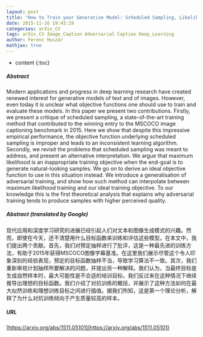 ```yaml
---
layout: post
title: "How to Train your Generative Model: Scheduled Sampling, Likelihood, Adversary?"
date: 2015-11-16 19:43:19
categories: arXiv_CV
tags: arXiv_CV Image_Caption Adversarial Caption Deep_Learning
author: Ferenc Huszár
mathjax: true
---
```


* content
{:toc}

##### Abstract
Modern applications and progress in deep learning research have created renewed interest for generative models of text and of images. However, even today it is unclear what objective functions one should use to train and evaluate these models. In this paper we present two contributions. Firstly, we present a critique of scheduled sampling, a state-of-the-art training method that contributed to the winning entry to the MSCOCO image captioning benchmark in 2015. Here we show that despite this impressive empirical performance, the objective function underlying scheduled sampling is improper and leads to an inconsistent learning algorithm. Secondly, we revisit the problems that scheduled sampling was meant to address, and present an alternative interpretation. We argue that maximum likelihood is an inappropriate training objective when the end-goal is to generate natural-looking samples. We go on to derive an ideal objective function to use in this situation instead. We introduce a generalisation of adversarial training, and show how such method can interpolate between maximum likelihood training and our ideal training objective. To our knowledge this is the first theoretical analysis that explains why adversarial training tends to produce samples with higher perceived quality.

##### Abstract (translated by Google)
现代应用和深度学习研究的进展已经引起人们对文本和图像生成模式的兴趣。然而，即使在今天，还不清楚用什么目标函数来训练和评估这些模型。在本文中，我们提出两个贡献。首先，我们对预定抽样进行了批评，这是一种最先进的训练方法，有助于2015年获得MSCOCO图像字幕基准。在这里我们展示尽管这个令人印象深刻的经验表现，预定的目标函数抽样不当，导致学习算法不一致。其次，我们重新审视计划抽样所要解决的问题，并提出另一种解释。我们认为，当最终目标是生成自然样本时，最大可能性是不合适的培训目标。我们反过来在这种情况下继续推导出理想的目标函数。我们介绍了对抗训练的概括，并展示了这种方法如何在最大似然训练和理想训练目标之间进行插值。据我们所知，这是第一个理论分析，解释了为什么对抗训练倾向于产生质量较高的样本。

##### URL
[https://arxiv.org/abs/1511.05101](https://arxiv.org/abs/1511.05101)

